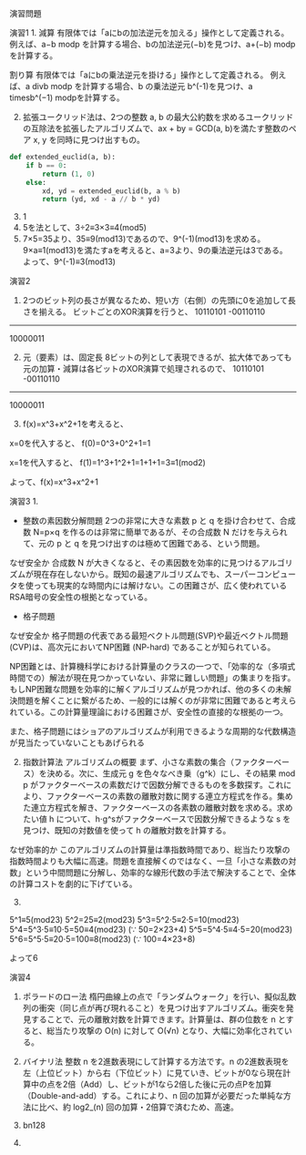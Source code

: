 演習問題

演習1
1. 
減算
有限体では「aにbの加法逆元を加える」操作として定義される。
例えば、a−b modp を計算する場合、bの加法逆元(−b)を見つけ、a+(−b) modp を計算する。

割り算
有限体では「aにbの乗法逆元を掛ける」操作として定義される。
例えば、a divb modp を計算する場合、b の乗法逆元 b^(-1)を見つけ、a timesb^(−1) modpを計算する。

2. 拡張ユークリッド法は、2つの整数 a, b の最大公約数を求めるユークリッドの互除法を拡張したアルゴリズムで、ax + by = GCD(a, b)を満たす整数のペア x, y を同時に見つけ出すもの。

```python
def extended_euclid(a, b):
    if b == 0:
        return (1, 0)
    else:
        xd, yd = extended_euclid(b, a % b)
        return (yd, xd - a // b * yd)

```
3. 1
4. 5を法として、3÷2≡3×3≡4(mod5)
5. 7×5=35より、35≡9(mod13)であるので、9^(-1)(mod13)を求める。
9×a≡1(mod13)を満たすaを考えると、a=3より、9の乗法逆元は3である。
よって、9^(-1)≡3(mod13)


演習2
1. 2つのビット列の長さが異なるため、短い方（右側）の先頭に0を追加して長さを揃える。
ビットごとのXOR演算を行うと、
 10110101
-00110110
----------
 10000011

2. 元（要素）は、固定長 8ビットの列として表現できるが、拡大体であっても元の加算・減算は各ビットのXOR演算で処理されるので、
 10110101
-00110110
----------
 10000011

3. f(x)=x^3+x^2+1を考えると、

x=0を代入すると、
f(0)=0^3+0^2+1=1

x=1を代入すると、
f(1)=1^3+1^2+1=1+1+1=3≡1(mod2)

よって、f(x)=x^3+x^2+1


演習3
1. 
- 整数の素因数分解問題
2つの非常に大きな素数 p と q を掛け合わせて、合成数 N=p×q を作るのは非常に簡単であるが、その合成数 N だけを与えられて、元の p と q を見つけ出すのは極めて困難である、という問題。

なぜ安全か
合成数 N が大きくなると、その素因数を効率的に見つけるアルゴリズムが現在存在しないから。既知の最速アルゴリズムでも、スーパーコンピュータを使っても現実的な時間内には解けない。この困難さが、広く使われているRSA暗号の安全性の根拠となっている。

- 格子問題

なぜ安全か
格子問題の代表である最短ベクトル問題(SVP)や最近ベクトル問題(CVP)は、高次元においてNP困難 (NP-hard) であることが知られている。

NP困難とは、計算機科学における計算量のクラスの一つで、「効率的な（多項式時間での）解法が現在見つかっていない、非常に難しい問題」の集まりを指す。もしNP困難な問題を効率的に解くアルゴリズムが見つかれば、他の多くの未解決問題を解くことに繋がるため、一般的には解くのが非常に困難であると考えられている。この計算量理論における困難さが、安全性の直接的な根拠の一つ。

また、格子問題にはショアのアルゴリズムが利用できるような周期的な代数構造が見当たっていないこともあげられる

2. 指数計算法
アルゴリズムの概要
まず、小さな素数の集合（ファクターベース）を決める。次に、生成元 g を色々なべき乗（g^k）にし、その結果 mod p がファクターベースの素数だけで因数分解できるものを多数探す。これにより、ファクターベースの素数の離散対数に関する連立方程式を作る。集めた連立方程式を解き、ファクターベースの各素数の離散対数を求める。求めたい値 h について、h⋅g^sがファクターベースで因数分解できるような s を見つけ、既知の対数値を使って h の離散対数を計算する。

なぜ効率的か
このアルゴリズムの計算量は準指数時間であり、総当たり攻撃の指数時間よりも大幅に高速。問題を直接解くのではなく、一旦「小さな素数の対数」という中間問題に分解し、効率的な線形代数の手法で解決することで、全体の計算コストを劇的に下げている。

3.
5^1≡5(mod23)
5^2=25≡2(mod23)
5^3=5^2⋅5≡2⋅5=10(mod23)
5^4=5^3⋅5≡10⋅5=50≡4(mod23)  (∵ 50=2×23+4)
5^5=5^4⋅5≡4⋅5=20(mod23)
5^6=5^5⋅5≡20⋅5=100≡8(mod23) (∵ 100=4×23+8)

よって6

演習4
1. ポラードのロー法 
楕円曲線上の点で「ランダムウォーク」を行い、擬似乱数列の衝突（同じ点が再び現れること）を見つけ出すアルゴリズム。衝突を発見することで、元の離散対数を計算できます。計算量は、群の位数を n とすると、総当たり攻撃の O(n) に対して O(√n) となり、大幅に効率化されている。

2. バイナリ法
整数 n を2進数表現にして計算する方法です。n の2進数表現を左（上位ビット）から右（下位ビット）に見ていき、ビットが0なら現在計算中の点を2倍（Add）し、ビットが1なら2倍した後に元の点Pを加算（Double-and-add）する。これにより、n 回の加算が必要だった単純な方法に比べ、約 log2_(n) 回の加算・2倍算で済むため、高速。

3. bn128

4. 
